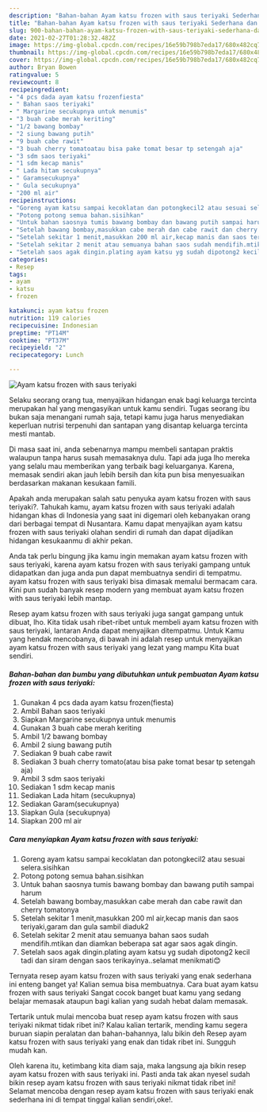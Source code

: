 ```yaml
---
description: "Bahan-bahan Ayam katsu frozen with saus teriyaki Sederhana dan Mudah Dibuat"
title: "Bahan-bahan Ayam katsu frozen with saus teriyaki Sederhana dan Mudah Dibuat"
slug: 900-bahan-bahan-ayam-katsu-frozen-with-saus-teriyaki-sederhana-dan-mudah-dibuat
date: 2021-02-27T01:28:32.482Z
image: https://img-global.cpcdn.com/recipes/16e59b798b7eda17/680x482cq70/ayam-katsu-frozen-with-saus-teriyaki-foto-resep-utama.jpg
thumbnail: https://img-global.cpcdn.com/recipes/16e59b798b7eda17/680x482cq70/ayam-katsu-frozen-with-saus-teriyaki-foto-resep-utama.jpg
cover: https://img-global.cpcdn.com/recipes/16e59b798b7eda17/680x482cq70/ayam-katsu-frozen-with-saus-teriyaki-foto-resep-utama.jpg
author: Bryan Bowen
ratingvalue: 5
reviewcount: 8
recipeingredient:
- "4 pcs dada ayam katsu frozenfiesta"
- " Bahan saos teriyaki"
- " Margarine secukupnya untuk menumis"
- "3 buah cabe merah keriting"
- "1/2 bawang bombay"
- "2 siung bawang putih"
- "9 buah cabe rawit"
- "3 buah cherry tomatoatau bisa pake tomat besar tp setengah aja"
- "3 sdm saos teriyaki"
- "1 sdm kecap manis"
- " Lada hitam secukupnya"
- " Garamsecukupnya"
- " Gula secukupnya"
- "200 ml air"
recipeinstructions:
- "Goreng ayam katsu sampai kecoklatan dan potongkecil2 atau sesuai selera.sisihkan"
- "Potong potong semua bahan.sisihkan"
- "Untuk bahan saosnya tumis bawang bombay dan bawang putih sampai harum"
- "Setelah bawang bombay,masukkan cabe merah dan cabe rawit dan cherry tomatonya"
- "Setelah sekitar 1 menit,masukkan 200 ml air,kecap manis dan saos teriyaki,garam dan gula sambil diaduk2"
- "Setelah sekitar 2 menit atau semuanya bahan saos sudah mendifih.mtikan dan diamkan beberapa sat agar saos agak dingin."
- "Setelah saos agak dingin.plating ayam katsu yg sudah dipotong2 kecil tadi dan siram dengan saos terikayinya..selamat menikmati😊"
categories:
- Resep
tags:
- ayam
- katsu
- frozen

katakunci: ayam katsu frozen 
nutrition: 119 calories
recipecuisine: Indonesian
preptime: "PT14M"
cooktime: "PT37M"
recipeyield: "2"
recipecategory: Lunch

---
```



![Ayam katsu frozen with saus teriyaki](https://img-global.cpcdn.com/recipes/16e59b798b7eda17/680x482cq70/ayam-katsu-frozen-with-saus-teriyaki-foto-resep-utama.jpg)

Selaku seorang orang tua, menyajikan hidangan enak bagi keluarga tercinta merupakan hal yang mengasyikan untuk kamu sendiri. Tugas seorang ibu bukan saja menangani rumah saja, tetapi kamu juga harus menyediakan keperluan nutrisi terpenuhi dan santapan yang disantap keluarga tercinta mesti mantab.

Di masa  saat ini, anda sebenarnya mampu membeli santapan praktis walaupun tanpa harus susah memasaknya dulu. Tapi ada juga lho mereka yang selalu mau memberikan yang terbaik bagi keluarganya. Karena, memasak sendiri akan jauh lebih bersih dan kita pun bisa menyesuaikan berdasarkan makanan kesukaan famili. 



Apakah anda merupakan salah satu penyuka ayam katsu frozen with saus teriyaki?. Tahukah kamu, ayam katsu frozen with saus teriyaki adalah hidangan khas di Indonesia yang saat ini digemari oleh kebanyakan orang dari berbagai tempat di Nusantara. Kamu dapat menyajikan ayam katsu frozen with saus teriyaki olahan sendiri di rumah dan dapat dijadikan hidangan kesukaanmu di akhir pekan.

Anda tak perlu bingung jika kamu ingin memakan ayam katsu frozen with saus teriyaki, karena ayam katsu frozen with saus teriyaki gampang untuk didapatkan dan juga anda pun dapat membuatnya sendiri di tempatmu. ayam katsu frozen with saus teriyaki bisa dimasak memalui bermacam cara. Kini pun sudah banyak resep modern yang membuat ayam katsu frozen with saus teriyaki lebih mantap.

Resep ayam katsu frozen with saus teriyaki juga sangat gampang untuk dibuat, lho. Kita tidak usah ribet-ribet untuk membeli ayam katsu frozen with saus teriyaki, lantaran Anda dapat menyajikan ditempatmu. Untuk Kamu yang hendak mencobanya, di bawah ini adalah resep untuk menyajikan ayam katsu frozen with saus teriyaki yang lezat yang mampu Kita buat sendiri.

<!--inarticleads1-->

##### Bahan-bahan dan bumbu yang dibutuhkan untuk pembuatan Ayam katsu frozen with saus teriyaki:

1. Gunakan 4 pcs dada ayam katsu frozen(fiesta)
1. Ambil  Bahan saos teriyaki
1. Siapkan  Margarine secukupnya untuk menumis
1. Gunakan 3 buah cabe merah keriting
1. Ambil 1/2 bawang bombay
1. Ambil 2 siung bawang putih
1. Sediakan 9 buah cabe rawit
1. Sediakan 3 buah cherry tomato(atau bisa pake tomat besar tp setengah aja)
1. Ambil 3 sdm saos teriyaki
1. Sediakan 1 sdm kecap manis
1. Sediakan  Lada hitam (secukupnya)
1. Sediakan  Garam(secukupnya)
1. Siapkan  Gula (secukupnya)
1. Siapkan 200 ml air




<!--inarticleads2-->

##### Cara menyiapkan Ayam katsu frozen with saus teriyaki:

1. Goreng ayam katsu sampai kecoklatan dan potongkecil2 atau sesuai selera.sisihkan
1. Potong potong semua bahan.sisihkan
1. Untuk bahan saosnya tumis bawang bombay dan bawang putih sampai harum
1. Setelah bawang bombay,masukkan cabe merah dan cabe rawit dan cherry tomatonya
1. Setelah sekitar 1 menit,masukkan 200 ml air,kecap manis dan saos teriyaki,garam dan gula sambil diaduk2
1. Setelah sekitar 2 menit atau semuanya bahan saos sudah mendifih.mtikan dan diamkan beberapa sat agar saos agak dingin.
1. Setelah saos agak dingin.plating ayam katsu yg sudah dipotong2 kecil tadi dan siram dengan saos terikayinya..selamat menikmati😊




Ternyata resep ayam katsu frozen with saus teriyaki yang enak sederhana ini enteng banget ya! Kalian semua bisa membuatnya. Cara buat ayam katsu frozen with saus teriyaki Sangat cocok banget buat kamu yang sedang belajar memasak ataupun bagi kalian yang sudah hebat dalam memasak.

Tertarik untuk mulai mencoba buat resep ayam katsu frozen with saus teriyaki nikmat tidak ribet ini? Kalau kalian tertarik, mending kamu segera buruan siapin peralatan dan bahan-bahannya, lalu bikin deh Resep ayam katsu frozen with saus teriyaki yang enak dan tidak ribet ini. Sungguh mudah kan. 

Oleh karena itu, ketimbang kita diam saja, maka langsung aja bikin resep ayam katsu frozen with saus teriyaki ini. Pasti anda tak akan nyesel sudah bikin resep ayam katsu frozen with saus teriyaki nikmat tidak ribet ini! Selamat mencoba dengan resep ayam katsu frozen with saus teriyaki enak sederhana ini di tempat tinggal kalian sendiri,oke!.

